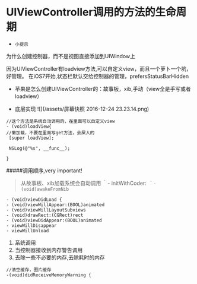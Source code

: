 # UIViewController调用的方法的生命周期
- `小提示`

 为什么创建控制器，而不是视图直接添加到UIWindow上
 
 因为UIViewController有loadview方法,可以自定义view，而且一个萝卜一个坑，好管理。
 在iOS7开始,状态栏默认交给控制器的管理，prefersStatusBarHidden


 
- 苹果是怎么创建UIViewController的：故事板，xib,手动（view全是手写或者loadview）

- 底层实现
![](/assets/屏幕快照 2016-12-24 23.23.14.png)

```
//这个方法是系统自动调用的，在里面可以自定义view
- (void)loadView{
//懒加载，不要在里面写get方法，会屎人的
 [super loadView];

 NSLog(@"%s", __func__);

}
```




 #####调用顺序,very important!
 
> 从故事板、xib加载系统会自动调用
｀- initWithCoder:`
｀- (void)awakeFromNib`
```
- (void)viewDidLoad {
- (void)viewWillAppear:(BOOL)animated
- (void)viewWillLayoutSubviews
- (void)drawRect:(CGRect)rect 
- (void)viewDidAppear:(BOOL)animated
- viewWillDisappear
- viewWillUnload
```





1. 系统调用
2. 当控制器接收到内存警告调用
3. 去除一些不必要的内存,去除耗时的内存

```
//清空缓存，图片缓存
-(void)didReceiveMemoryWarning {
```
